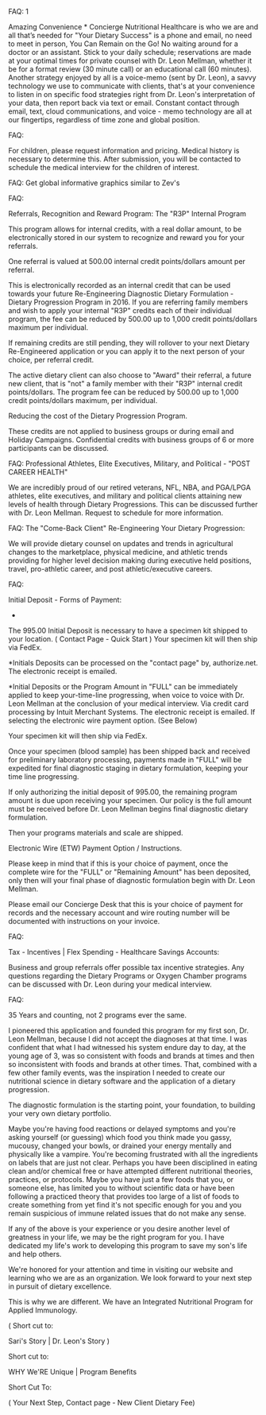 

FAQ: 1
    
Amazing Convenience *
Concierge Nutritional Healthcare is who we are and all that’s needed for "Your Dietary Success" is a phone and email, no need to meet in person, You Can Remain on the Go! No waiting around for a doctor or an assistant. Stick to your daily schedule; reservations are made at your optimal times for private counsel with Dr. Leon Mellman, whether it be for a format review (30 minute call) or an educational call (60 minutes). Another strategy enjoyed by all is a voice-memo (sent by Dr. Leon), a savvy technology we use to communicate with clients, that's at your convenience to listen in on specific food strategies right from Dr. Leon's interpretation of your data, then report back via text or email. Constant contact through email, text, cloud communications, and voice - memo technology are all at our fingertips, regardless of time zone and global position.

FAQ: 

For children, please request information and pricing. Medical history is necessary to determine this. After submission, you will be contacted to schedule the medical interview for the children of interest.

FAQ:
Get global informative graphics similar to Zev's 


FAQ:

Referrals, Recognition and Reward Program:  The "R3P" Internal Program 

This program allows for internal credits, with a real dollar amount, to be electronically stored in our system to recognize and reward you for your referrals.

One referral is valued at 500.00 internal credit points/dollars amount per referral.

This is electronically recorded as an internal credit that can be used towards your future Re-Engineering Diagnostic Dietary Formulation - Dietary Progression Program in 2016. 
If you are referring family members and wish to apply your internal "R3P" credits each of their individual program, the fee can be reduced by 500.00 up to 1,000 credit points/dollars maximum per individual.

If remaining credits are still pending, they will rollover to your next Dietary Re-Engineered application or you can apply it to the next person of your choice, per referral credit.

The active dietary client can also choose to "Award" their referral, a future new client, that is "not" a family member with their "R3P" internal credit points/dollars. 
The program fee can be reduced by 500.00 up to 1,000 credit points/dollars maximum, per individual.

Reducing the cost of the Dietary Progression Program.

These credits are not applied to business groups or during email and Holiday Campaigns. Confidential credits with business groups of 6 or more participants can be discussed.


FAQ: 
Professional Athletes, Elite Executives, Military, and Political - "POST CAREER HEALTH"

We are incredibly proud of our retired veterans, NFL, NBA, and PGA/LPGA athletes, elite executives, and military and political clients attaining new levels of health through Dietary Progressions.
This can be discussed further with Dr. Leon Mellman. Request to schedule for more information.


FAQ:
The "Come-Back Client" Re-Engineering Your Dietary Progression:

We will provide dietary counsel on updates and trends in agricultural changes to the marketplace, physical medicine, and athletic trends providing for higher level decision making during executive held positions, travel, pro-athletic career, and post athletic/executive careers.


FAQ:

Initial Deposit - Forms of Payment:

*
The 995.00 Initial Deposit is necessary to have a specimen kit shipped to your location. ( Contact Page - Quick Start )
Your specimen kit will then ship via FedEx.

*Initials Deposits can be processed on the "contact page" by, authorize.net.
The electronic receipt is emailed.

*Initial Deposits or the Program Amount in "FULL" can be immediately applied to keep your-time-line progressing, when voice to voice with Dr. Leon Mellman at the conclusion of your medical interview. Via credit card processing by Intuit Merchant Systems.  The electronic receipt is emailed.
If selecting the electronic wire payment option. (See Below)

Your specimen kit will then ship via FedEx.

Once your specimen (blood sample) has been shipped back and received for preliminary laboratory processing, payments made in "FULL" will be expedited for final diagnostic staging in dietary formulation, keeping your time line progressing.

If only authorizing the initial deposit of 995.00, the remaining program amount is due upon receiving your specimen. Our policy is the full amount must be received before Dr. Leon Mellman begins final diagnostic dietary formulation.

Then your programs materials and scale are shipped.


Electronic Wire (ETW) Payment Option / Instructions.                                              
 
Please keep in mind that if this is your choice of payment, once the complete wire for the "FULL" or "Remaining Amount" has been deposited, only then will your final phase of diagnostic formulation begin with Dr. Leon Mellman.  

Please email our Concierge Desk that this is your choice of payment for records and the necessary account and wire routing number will be documented with instructions on your invoice.


FAQ:

Tax - Incentives | Flex Spending - Healthcare Savings Accounts:

Business and group referrals offer possible tax incentive strategies. Any questions regarding the Dietary Programs or Oxygen Chamber programs can be discussed with Dr. Leon during your medical interview.


FAQ: 

35 Years and counting, not 2 programs ever the same.

I pioneered this application and founded this program for my first son, Dr. Leon Mellman, because I did not accept the diagnoses at that time. I was confident that what I had witnessed his system endure day to day, at the young age of 3, was so consistent with foods and brands at times and then so inconsistent with foods and brands at other times. That, combined with a few other family events, was the inspiration I needed to create our nutritional science in dietary software and the application of a dietary progression.   

The diagnostic formulation is the starting point, your foundation, to building your very own dietary portfolio.

Maybe you're having food reactions or delayed symptoms and you're asking yourself (or guessing) which food you think made you gassy, mucousy, changed your bowls, or drained your energy mentally and physically like a vampire. You're becoming frustrated with all the ingredients on labels that are just not clear. Perhaps you have been disciplined in eating clean and/or chemical free or have attempted different nutritional theories, practices, or protocols. Maybe you have just a few foods that you, or someone else, has limited you to without scientific data or have been following a practiced theory that provides too large of a list of foods to create something from yet find it's not specific enough for you and you remain suspicious of immune related issues that do not make any sense.

If any of the above is your experience or you desire another level of greatness in your life, we may be the right program for you. I have dedicated my life's work to developing this program to save my son's life and help others.

We're honored for your attention and time in visiting our website and learning who we are as an organization. We look forward to your next step in pursuit of dietary excellence.

This is why we are different. We have an Integrated Nutritional Program for Applied Immunology.

( Short cut to:

 Sari's Story | Dr. Leon's Story )

Short cut to: 

WHY We'RE Unique | Program Benefits 

Short Cut To:

( Your Next Step, Contact page - New Client Dietary Fee)
